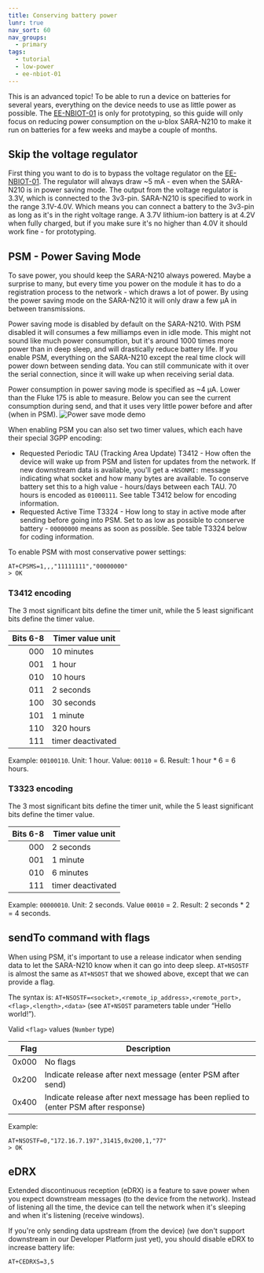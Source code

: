 ```yaml
---
title: Conserving battery power
lunr: true
nav_sort: 60
nav_groups:
  - primary
tags:
  - tutorial
  - low-power
  - ee-nbiot-01
---
```


This is an advanced topic! To be able to run a device on batteries for several years, everything on the device needs to use as little power as possible. The [EE-NBIOT-01][1] is only for prototyping, so this guide will only focus on reducing power consumption on the u-blox SARA-N210 to make it run on batteries for a few weeks and maybe a couple of months.

## Skip the voltage regulator
First thing you want to do is to bypass the voltage regulator on the [EE-NBIOT-01][1]. The regulator will always draw ~5 mA - even when the SARA-N210 is in power saving mode. The output from the voltage regulator is 3.3V, which is connected to the 3v3-pin. SARA-N210 is specified to work in the range 3.1V-4.0V. Which means you can connect a battery to the 3v3-pin as long as it's in the right voltage range. A 3.7V lithium-ion battery is at 4.2V when fully charged, but if you make sure it's no higher than 4.0V it should work fine - for prototyping.

## PSM - Power Saving Mode
To save power, you should keep the SARA-N210 always powered. Maybe a surprise to many, but every time you power on the module it has to do a registration process to the network - which draws a lot of power. By using the power saving mode on the SARA-N210 it will only draw a few µA in between transmissions.

Power saving mode is disabled by default on the SARA-N210. With PSM disabled it will consumes a few milliamps even in idle mode. This might not sound like much power consumption, but it's around 1000 times more power than in deep sleep, and will drastically reduce battery life. If you enable PSM, everything on the SARA-N210 except the real time clock will power down between sending data. You can still communicate with it over the serial connection, since it will wake up when receiving serial data.

Power consumption in power saving mode is specified as ~4 µA. Lower than the Fluke 175 is able to measure. Below you can see the current consumption during send, and that it uses very little power before and after (when in PSM).
![Power save mode demo](img/psm.gif)

When enabling PSM you can also set two timer values, which each have their special 3GPP encoding:
* Requested Periodic TAU (Tracking Area Update) T3412 - How often the device will wake up from PSM and listen for updates from the network. If new downstream data is available, you'll get a `+NSONMI:` message indicating what socket and how many bytes are available. To conserve battery set this to a high value - hours/days between each TAU. 70 hours is encoded as `01000111`. See table T3412 below for encoding information.
* Requested Active Time T3324 - How long to stay in active mode after sending before going into PSM. Set to as low as possible to conserve battery - `00000000` means as soon as possible. See table T3324 below for coding information.

To enable PSM with most conservative power settings:

    AT+CPSMS=1,,,"11111111","00000000"
    > OK

### T3412 encoding
The 3 most significant bits define the timer unit, while the 5 least significant bits define the timer value.

| Bits 6-8 | Timer value unit  |
|---------:|-------------------|
|      000 | 10 minutes        |
|      001 | 1 hour            |
|      010 | 10 hours          |
|      011 | 2 seconds         |
|      100 | 30 seconds        |
|      101 | 1 minute          |
|      110 | 320 hours         |
|      111 | timer deactivated |

Example: `00100110`. Unit: 1 hour. Value: `00110` = 6. Result: 1 hour * 6 = 6 hours.

### T3323 encoding
The 3 most significant bits define the timer unit, while the 5 least significant bits define the timer value.

| Bits 6-8 | Timer value unit  |
|---------:|-------------------|
|      000 | 2 seconds         |
|      001 | 1 minute          |
|      010 | 6 minutes         |
|      111 | timer deactivated |

Example: `00000010`. Unit: 2 seconds. Value `00010` = 2. Result: 2 seconds * 2 = 4 seconds.

## sendTo command with flags
When using PSM, it's important to use a release indicator when sending data to let the SARA-N210 know when it can go into deep sleep. `AT+NSOSTF` is almost the same as `AT+NSOST` that we showed above, except that we can provide a flag.

The syntax is: `AT+NSOSTF=<socket>,<remote_ip_address>,<remote_port>,<flag>,<length>,<data>` (see `AT+NSOST` parameters table under “Hello world!”).

Valid `<flag>` values (`Number` type)

| Flag  | Description |
|------:|-------------|
| 0x000 | No flags    |
| 0x200 | Indicate release after next message (enter PSM after send) |
| 0x400 | Indicate release after next message has been replied to (enter PSM after response) |

Example:

    AT+NSOSTF=0,"172.16.7.197",31415,0x200,1,"77"
    > OK

## eDRX
Extended discontinuous reception (eDRX) is a feature to save power when you expect downstream messages (to the device from the network). Instead of listening all the time, the device can tell the network when it's sleeping and when it's listening (receive windows).

If you're only sending data upstream (from the device) (we don't support downstream in our Developer Platform just yet), you should disable eDRX to increase battery life:

    AT+CEDRXS=3,5

[1]: https://shop.exploratory.engineering/collections/frontpage/products/ee-nbiot-01-v1-1-breakout-module
